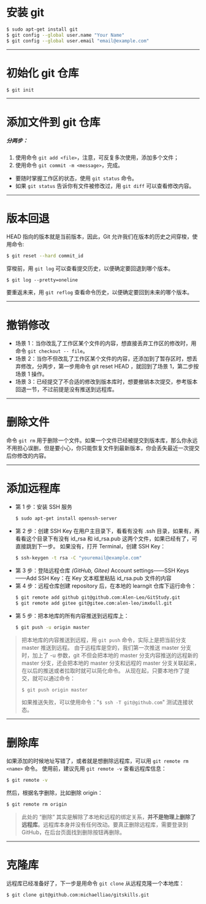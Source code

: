 <!--
 * @FileName: 01BulidAndConnect.md
 * @Author: Alen luojiaming299@163.com
 * @CreateTime: 2022-08-11 22:53:42
 * @LastEditTime: 2022-08-13 08:29:00
 * Copyright (c) 2022 by Alen, All Rights Reserved. 
-->

# 安装 git
```bash
$ sudo apt-get install git
$ git config --global user.name "Your Name"
$ git config --global user.email "email@example.com"
```

----------------------------------------------------------------

# 初始化 git 仓库
```bash
$ git init
```

----------------------------------------------------------------

# 添加文件到 git 仓库
##### 分两步：
1. 使用命令 `git add <file>`，注意，可反复多次使用，添加多个文件；
2. 使用命令 `git commit -m <message>`，完成。
+ 要随时掌握工作区的状态，使用 `git status` 命令。
+ 如果 `git status` 告诉你有文件被修改过，用 `git diff` 可以查看修改内容。

----------------------------------------------------------------

# 版本回退
HEAD 指向的版本就是当前版本，因此，Git 允许我们在版本的历史之间穿梭，使用命令:
```bash
$ git reset --hard commit_id
```
穿梭前，用 `git log` 可以查看提交历史，以便确定要回退到哪个版本。
```
$ git log --pretty=oneline
```
要重返未来，用 `git reflog` 查看命令历史，以便确定要回到未来的哪个版本。

----------------------------------------------------------------

# 撤销修改
+ 场景 1：当你改乱了工作区某个文件的内容，想直接丢弃工作区的修改时，用命令 `git checkout -- file`。
+ 场景 2：当你不但改乱了工作区某个文件的内容，还添加到了暂存区时，想丢弃修改，分两步，第一步用命令 git reset HEAD <file>，就回到了场景 1，第二步按场景 1 操作。
+ 场景 3：已经提交了不合适的修改到版本库时，想要撤销本次提交，参考版本回退一节，不过前提是没有推送到远程库。

----------------------------------------------------------------

# 删除文件
命令 `git rm` 用于删除一个文件。如果一个文件已经被提交到版本库，那么你永远不用担心误删，但是要小心，你只能恢复文件到最新版本，你会丢失最近一次提交后你修改的内容。

----------------------------------------------------------------

# 添加远程库
+ 第 1 步：安装 SSH 服务
    ```bash
    $ sudo apt-get install openssh-server
    ```
+ 第 2 步：创建 SSH Key
在用户主目录下，看看有没有 .ssh 目录，如果有，再看看这个目录下有没有 id_rsa 和 id_rsa.pub 这两个文件，如果已经有了，可直接跳到下一步。
如果没有，打开 Terminal，创建 SSH Key：
    ```bash
    $ ssh-keygen -t rsa -C "youremail@example.com"
    ```
+ 第 3 步：登陆远程仓库 *(GitHub, Gitee)*
Account settings——SSH Keys——Add SSH Key：在 Key 文本框里粘贴 id_rsa.pub 文件的内容
+ 第 4 步：远程仓库创建 repository 后，在本地的 learngit 仓库下运行命令：
    ```bash
    $ git remote add github git@github.com:Alen-Leo/GitStudy.git
    $ git remote add gitee git@gitee.com:alen-leo/imx6ull.git
    ```
+ 第 5 步：把本地库的所有内容推送到远程库上：
    ```bash
    $ git push -u origin master
    ```
> 把本地库的内容推送到远程，用 `git push` 命令，实际上是把当前分支 master 推送到远程。
> 由于远程库是空的，我们第一次推送 master 分支时，加上了 -u 参数，git 不但会把本地的 master 分支内容推送的远程新的 master 分支，还会把本地的 master 分支和远程的 master 分支关联起来，在以后的推送或者拉取时就可以简化命令。
> 从现在起，只要本地作了提交，就可以通过命令：
> ```bash
> $ git push origin master
> ```
> 如果推送失败，可以使用命令："`$ ssh -T git@github.com`" 测试连接状态。

----------------------------------------------------------------

# 删除库
如果添加的时候地址写错了，或者就是想删除远程库，可以用 `git remote rm <name>` 命令。
使用前，建议先用 `git remote -v` 查看远程库信息：
```bash
$ git remote -v
```
然后，根据名字删除，比如删除 origin：
```bash
$ git remote rm origin
```
> 此处的 “删除” 其实是解除了本地和远程的绑定关系，**并不是物理上删除了远程库**。远程库本身并没有任何改动。要真正删除远程库，需要登录到 GitHub，在后台页面找到删除按钮再删除。

-----------------------------------------------------------------

# 克隆库
远程库已经准备好了，下一步是用命令 `git clone` 从远程克隆一个本地库：
```bash
$ git clone git@github.com:michaelliao/gitskills.git
```



